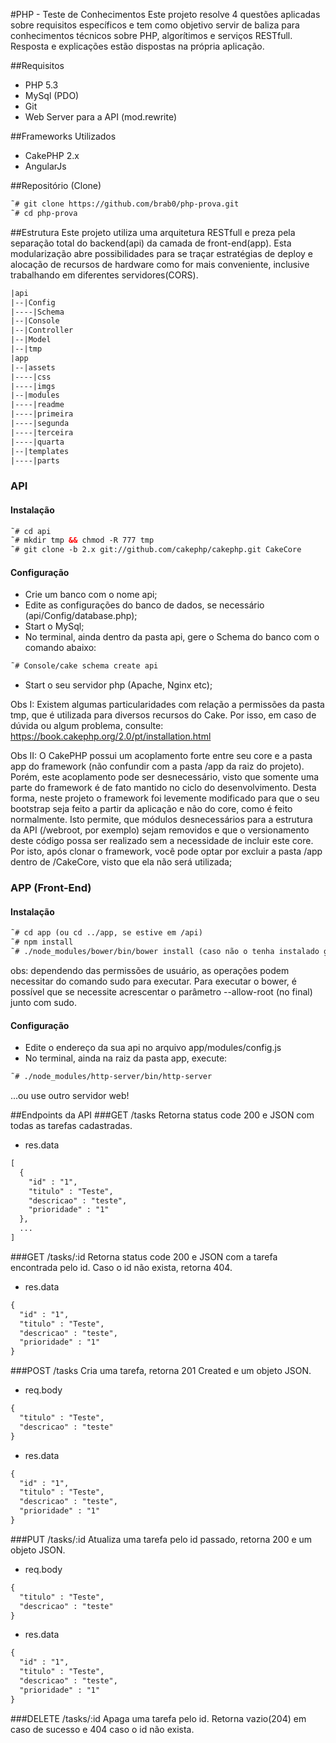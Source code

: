 #PHP - Teste de Conhecimentos
Este projeto resolve 4 questões aplicadas sobre requisitos específicos e tem
como objetivo servir de baliza para conhecimentos técnicos sobre PHP,
algorítimos e serviços RESTfull. Resposta e explicações estão dispostas na
própria aplicação.


##Requisitos
- PHP 5.3
- MySql (PDO)
- Git
- Web Server para a API (mod.rewrite)


##Frameworks Utilizados
- CakePHP 2.x
- AngularJs


##Repositório (Clone)
```html
˜# git clone https://github.com/brab0/php-prova.git
˜# cd php-prova
```


##Estrutura
Este projeto utiliza uma arquitetura RESTfull e preza pela separação total 
do backend(api) da camada de front-end(app). Esta modularização abre possibilidades
para se traçar estratégias de deploy e alocação de recursos de hardware
como for mais conveniente, inclusive trabalhando em diferentes servidores(CORS).

```html
|api
|--|Config
|----|Schema
|--|Console
|--|Controller
|--|Model
|--|tmp
|app
|--|assets
|----|css
|----|imgs
|--|modules
|----|readme
|----|primeira
|----|segunda
|----|terceira
|----|quarta
|--|templates
|----|parts

```


### API
#### Instalação
```html
˜# cd api
˜# mkdir tmp && chmod -R 777 tmp
˜# git clone -b 2.x git://github.com/cakephp/cakephp.git CakeCore
```

#### Configuração
- Crie um banco com o nome api;
- Edite as configurações do banco de dados, se necessário (api/Config/database.php);
- Start o MySql;
- No terminal, ainda dentro da pasta api, gere o Schema do banco com o comando abaixo:
```html
˜# Console/cake schema create api
```
- Start o seu servidor php (Apache, Nginx etc);

Obs I: Existem algumas particularidades com relação a permissões da pasta tmp, que é utilizada para diversos recursos do Cake. Por isso, em caso de dúvida ou algum problema, consulte:  https://book.cakephp.org/2.0/pt/installation.html

Obs II: O CakePHP possui um acoplamento forte entre seu core e a pasta app do framework (não confundir com a pasta /app da raiz do projeto). Porém, este acoplamento pode ser desnecessário, visto que somente uma parte do framework
é de fato mantido no ciclo do desenvolvimento. Desta forma, neste projeto o framework foi levemente modificado para que o seu bootstrap seja feito a partir da aplicação e não do core, como é feito normalmente. Isto permite, que módulos desnecessários para a estrutura da API (/webroot, por exemplo) sejam removidos e que o versionamento deste código possa ser realizado sem a necessidade de incluir este core. Por isto, após clonar o framework, você pode optar por excluir a pasta /app dentro de /CakeCore, visto que ela não será utilizada;


### APP (Front-End)
#### Instalação
```html
˜# cd app (ou cd ../app, se estive em /api)
˜# npm install
˜# ./node_modules/bower/bin/bower install (caso não o tenha instalado globalmente)
```
obs: dependendo das permissões de usuário, as operações podem necessitar do comando sudo para executar.
Para executar o bower, é possível que se necessite acrescentar o parâmetro --allow-root (no final) junto com sudo.


#### Configuração
- Edite o endereço da sua api no arquivo app/modules/config.js
- No terminal, ainda na raiz da pasta app, execute:

```html
˜# ./node_modules/http-server/bin/http-server
```
...ou use outro servidor web!



##Endpoints da API
###GET /tasks
Retorna status code 200 e JSON com todas as tarefas cadastradas.

- res.data
```html
[
  {
    "id" : "1",
    "titulo" : "Teste",
    "descricao" : "teste",
    "prioridade" : "1"
  },
  ...
]
```

###GET /tasks/:id
Retorna status code 200 e JSON com a tarefa encontrada pelo id. Caso o id não exista, retorna 404.

- res.data
```html
{
  "id" : "1",
  "titulo" : "Teste",
  "descricao" : "teste",
  "prioridade" : "1"
}
```

###POST /tasks
Cria uma tarefa, retorna 201 Created e um objeto JSON.

- req.body
```html
{
  "titulo" : "Teste",
  "descricao" : "teste"
}
```

- res.data
```html
{
  "id" : "1",
  "titulo" : "Teste",
  "descricao" : "teste",
  "prioridade" : "1"
}
```

###PUT /tasks/:id
Atualiza uma tarefa pelo id passado, retorna 200 e um objeto JSON.

- req.body
```html
{
  "titulo" : "Teste",
  "descricao" : "teste"
}
```

- res.data
```html
{
  "id" : "1",
  "titulo" : "Teste",
  "descricao" : "teste",
  "prioridade" : "1"
}
```

###DELETE /tasks/:id
Apaga uma tarefa pelo id. Retorna vazio(204) em caso de sucesso e 404 caso o id não exista.
